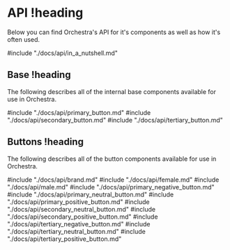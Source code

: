 # API !heading

Below you can find Orchestra's API for it's components as well as how it's often used.

#include "./docs/api/in_a_nutshell.md"

## Base !heading

The following describes all of the internal base components available for use in Orchestra.

#include "./docs/api/primary_button.md"
#include "./docs/api/secondary_button.md"
#include "./docs/api/tertiary_button.md"

## Buttons !heading

The following describes all of the button components available for use in Orchestra.

#include "./docs/api/brand.md"
#include "./docs/api/female.md"
#include "./docs/api/male.md"
#include "./docs/api/primary_negative_button.md"
#include "./docs/api/primary_neutral_button.md"
#include "./docs/api/primary_positive_button.md"
#include "./docs/api/secondary_neutral_button.md"
#include "./docs/api/secondary_positive_button.md"
#include "./docs/api/tertiary_negative_button.md"
#include "./docs/api/tertiary_neutral_button.md"
#include "./docs/api/tertiary_positive_button.md"